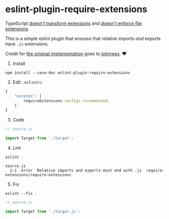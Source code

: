 # eslint-plugin-require-extensions

TypeScript [doesn't transform extensions](https://github.com/microsoft/TypeScript/issues/16577) and [doesn't enforce file extensions](https://github.com/microsoft/TypeScript/issues/42813).

This is a simple eslint plugin that ensures that relative imports _and_ exports have `.js` extensions.

Credit for [the original implementation](https://github.com/solana-labs/wallet-adapter/pull/547) goes to [johnrees](https://github.com/johnrees). ❤️

1. Install
```shell
npm install --save-dev eslint-plugin-require-extensions
```

2. Edit `.eslintrc`
```js
{
    "extends": [
        requireExtensions.configs.recommended,
    ]
}
```

3. Code
```js
// source.js

import Target from './target';
```

4. Lint

```shell
eslint .
```
```
source.js
  1:1  error  Relative imports and exports must end with .js  require-extensions/require-extensions
```

5. Fix

```shell
eslint --fix .
```
```js
// source.js

import Target from './target.js';
```
